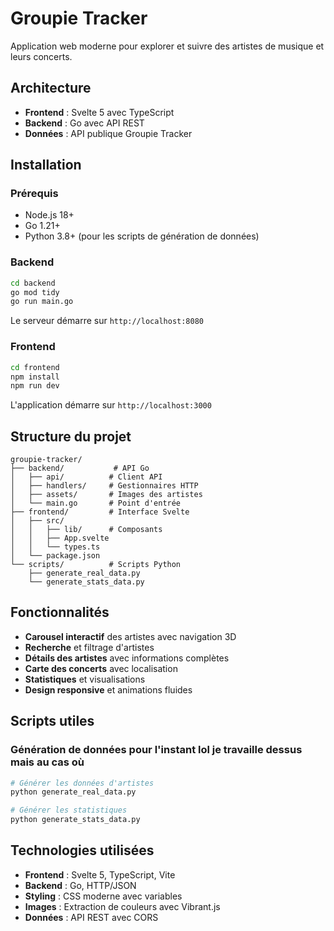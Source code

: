 # Groupie Tracker

Application web moderne pour explorer et suivre des artistes de musique et leurs concerts.

## Architecture

- **Frontend** : Svelte 5 avec TypeScript
- **Backend** : Go avec API REST
- **Données** : API publique Groupie Tracker

## Installation

### Prérequis

- Node.js 18+
- Go 1.21+
- Python 3.8+ (pour les scripts de génération de données)

### Backend

```bash
cd backend
go mod tidy
go run main.go
```

Le serveur démarre sur `http://localhost:8080`

### Frontend

```bash
cd frontend
npm install
npm run dev
```

L'application démarre sur `http://localhost:3000`

## Structure du projet

```
groupie-tracker/
├── backend/           # API Go
│   ├── api/          # Client API
│   ├── handlers/     # Gestionnaires HTTP
│   ├── assets/       # Images des artistes
│   └── main.go       # Point d'entrée
├── frontend/         # Interface Svelte
│   ├── src/
│   │   ├── lib/      # Composants
│   │   ├── App.svelte
│   │   └── types.ts
│   └── package.json
└── scripts/          # Scripts Python
    ├── generate_real_data.py
    └── generate_stats_data.py
```

## Fonctionnalités

- **Carousel interactif** des artistes avec navigation 3D
- **Recherche** et filtrage d'artistes
- **Détails des artistes** avec informations complètes
- **Carte des concerts** avec localisation
- **Statistiques** et visualisations
- **Design responsive** et animations fluides

## Scripts utiles

### Génération de données pour l'instant lol je travaille dessus mais au cas où

```bash
# Générer les données d'artistes
python generate_real_data.py

# Générer les statistiques
python generate_stats_data.py
```

## Technologies utilisées

- **Frontend** : Svelte 5, TypeScript, Vite
- **Backend** : Go, HTTP/JSON
- **Styling** : CSS moderne avec variables
- **Images** : Extraction de couleurs avec Vibrant.js
- **Données** : API REST avec CORS
